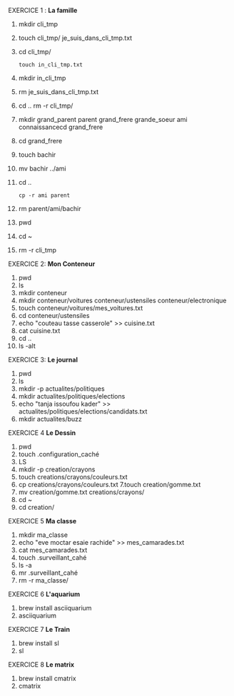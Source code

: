 EXERCICE 1 : **La famille**
 1. mkdir cli_tmp
 2. touch cli_tmp/ je_suis_dans_cli_tmp.txt
 3. cd cli_tmp/
  
        touch in_cli_tmp.txt
4. mkdir in_cli_tmp
5. rm je_suis_dans_cli_tmp.txt
6. cd ..
       rm -r cli_tmp/
 7. mkdir grand_parent parent grand_frere  grande_soeur ami connaissancecd grand_frere
 8. cd grand_frere
 9. touch bachir
 10. mv bachir ../ami
11. cd ..

        cp -r ami parent
 12. rm parent/ami/bachir
 13. pwd
 14. cd ~
 15. rm -r cli_tmp

 EXERCICE 2: **Mon Conteneur**
1. pwd
2. ls
3. mkdir conteneur
4. mkdir conteneur/voitures conteneur/ustensiles conteneur/electronique
5. touch conteneur/voitures/mes_voitures.txt
6. cd conteneur/ustensiles
7. echo "couteau tasse casserole" >> cuisine.txt
8. cat cuisine.txt 
9.  cd ..
10. ls -alt


EXERCICE 3: **Le journal**
1. pwd 
2. ls
3. mkdir -p actualites/politiques 
4. mkdir actualites/politiques/elections
5. echo "tanja issoufou kader" >> actualites/politiques/elections/candidats.txt 
6. mkdir  actualites/buzz


 EXERCICE 4 **Le Dessin**
1. pwd
2. touch .configuration_caché
3. LS
4. mkdir -p creation/crayons
5. touch creations/crayons/couleurs.txt
6. cp creations/crayons/couleurs.txt
7.touch creation/gomme.txt
8. mv creation/gomme.txt  creations/crayons/
9. cd ~
10. cd creation/

 EXERCICE 5 **Ma classe**
1. mkdir ma_classe
2. echo "eve moctar esaie rachide" >> mes_camarades.txt
3. cat mes_camarades.txt 
4. touch .surveillant_cahé
5. ls -a
6. mr .surveillant_cahé 
7. rm -r ma_classe/

 EXERCICE 6 **L'aquarium**
1. brew install asciiquarium
2. asciiquarium

 EXERCICE 7 **Le Train**
1. brew install sl 
2. sl 

 EXERCICE 8 **Le matrix**
1. brew install cmatrix
2. cmatrix
